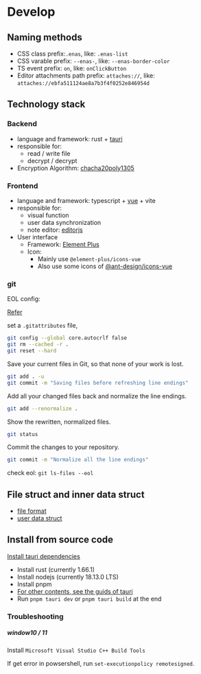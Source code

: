 # Develop

## Naming methods

- CSS class prefix:`.enas`, like: `.enas-list`
- CSS varable prefix: `--enas-`, like: `--enas-border-color` 
- TS event prefix: `on`, like: `onClickButton`
- Editor attachments path prefix: `attaches://`, like: `attaches://ebfa511124ae8a7b3f4f0252e846954d`

## Technology stack

### Backend

- language and framework: rust + [tauri](https://tauri.app)
- responsible for:
  - read / write file
  - decrypt / decrypt
- Encryption Algorithm: [chacha20poly1305](https://crates.io/crates/chacha20poly1305)

### Frontend

- language and framework: typescript + [vue](https://vuejs.org) + vite
- responsible for:    
  - visual function
  - user data synchronization
  - note editor: [editorjs](https://editorjs.io/)
- User interface
  - Framework: [Element Plus](https://element-plus.org)
  - Icon: 
    - Mainly use `@element-plus/icons-vue` 
    - Also use some icons of [@ant-design/icons-vue](https://ant.design/components/icon#list-of-icons)

### git

EOL config: 

[Refer](https://docs.github.com/en/get-started/getting-started-with-git/configuring-git-to-handle-line-endings#about-line-endings)

set a `.gitattributes`  file,

```sh
git config --global core.autocrlf false
git rm --cached -r .
git reset --hard
```

Save your current files in Git, so that none of your work is lost.

```sh
git add . -u
git commit -m "Saving files before refreshing line endings"
```

Add all your changed files back and normalize the line endings.

```sh
git add --renormalize .
```

Show the rewritten, normalized files.

```sh
git status
```

Commit the changes to your repository.

```sh
git commit -m "Normalize all the line endings"
```

check eol: `git ls-files --eol`


## File struct and inner data struct
- [file format](./file_format.md)
- [user data struct](./user_data_struct.md)

## Install from source code

[Install tauri dependencies](https://tauri.app/v1/guides/getting-started/prerequisites)

- Install rust (currently 1.66.1)
- Install nodejs (currently 18.13.0 LTS)
- Install pnpm
- [For other contents, see the guids of tauri](https://tauri.app/v1/guides/getting-started/prerequisites)
- Run `pnpm tauri dev` or `pnpm tauri build` at the end

### Troubleshooting
##### window10 / 11
Install `Microsoft Visual Studio C++ Build Tools`

If get error in powsershell, run `set-executionpolicy remotesigned`.
